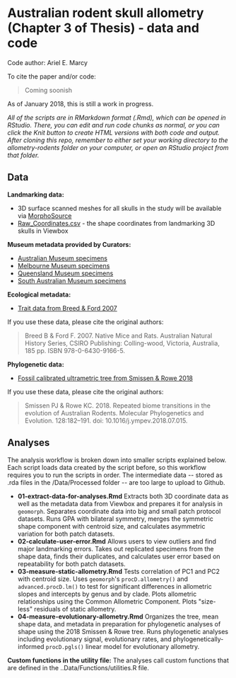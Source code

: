 # Australian rodent skull allometry (Chapter 3 of Thesis) - data and code
Code author: Ariel E. Marcy

To cite the paper and/or code:
> Coming soonish

As of January 2018, this is still a work in progress.

*All of the scripts are in RMarkdown format (.Rmd), which can be opened in RStudio. There, you can edit and run code chunks as normal, or you can click the Knit button to create HTML versions with both code and output. After cloning this repo, remember to either set your working directory to the allometry-rodents folder on your computer, or open an RStudio project from that folder.*

## Data
**Landmarking data:**
* 3D surface scanned meshes for all skulls in the study will be available via [MorphoSource](https://www.morphosource.org/)
* [Raw_Coordinates.csv](Data/Raw/3D_coords.csv) - the shape coordinates from landmarking 3D  skulls in Viewbox 

**Museum metadata provided by Curators:**
* [Australian Museum specimens](/Data/Raw/AM_muridae_skulls.csv)
* [Melbourne Museum specimens](/Data/Raw/MV_muridae_skulls.csv)
* [Queensland Museum specimens](/Data/Raw/QM_muridae_skulls.csv)
* [South Australian Museum specimens](/Data/Raw/SAM_muridae_skulls.csv)

**Ecological metadata:**
* [Trait data from Breed & Ford 2007](/Data/Processed/in_ex_traits.csv)

If you use these data, please cite the original authors:
> Breed B & Ford F. 2007. Native Mice and Rats. Australian Natural History Series, CSIRO Publishing: Colling-wood, Victoria, Australia, 185 pp. ISBN 978-0-6430-9166-5.

**Phylogenetic data:**
* [Fossil calibrated ultrametric tree from Smissen & Rowe 2018](/Data/Processed/Smissen-Rowe-2018-concat.tre)

If you use these data, please cite the original authors:
> Smissen PJ & Rowe KC. 2018. Repeated biome transitions in the evolution of Australian Rodents. Molecular Phylogenetics and Evolution. 128:182–191. doi: 10.1016/j.ympev.2018.07.015.
    
## Analyses
The analysis workflow is broken down into smaller scripts explained below. Each script loads data created by the script before, so this workflow requires you to run the scripts in order. The intermediate data -- stored as .rda files in the /Data/Processed folder -- are too large to upload to Github. 

* **01-extract-data-for-analyses.Rmd** Extracts both 3D coordinate data as well as the metadata data from Viewbox and prepares it for analysis in `geomorph`. Separates coordinate data into big and small patch protocol datasets. Runs GPA with bilateral symmetry, merges the symmetric shape component with centroid size, and calculates asymmetric variation for both patch datasets.
* **02-calculate-user-error.Rmd** Allows users to view outliers and find major landmarking errors. Takes out replicated specimens from the shape data, finds their duplicates, and calculates user error based on repeatability for both patch datasets.
* **03-measure-static-allometry.Rmd** Tests correlation of PC1 and PC2 with centroid size. Uses `geomorph`'s `procD.allometry()` and `advanced.procD.lm()` to test for significant differences in allometric slopes and intercepts by genus and by clade. Plots allometric relationships using the Common Allometric Component. Plots "size-less" residuals of static allometry.
* **04-measure-evolutionary-allometry.Rmd** Organizes the tree, mean shape data, and metadata in preparation for phylogenetic analyses of shape using the 2018 Smissen & Rowe tree. Runs phylogenetic analyses including evolutionary signal, evolutionary rates, and phylogenetically-informed `procD.pgls()` linear model for evolutionary allometry.

**Custom functions in the utility file:** The analyses call custom functions that are defined in the ..Data/Functions/utilities.R file.
